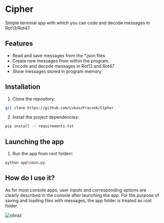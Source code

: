 # Cipher

Simple terminal app with which you can code and decode messages in Rot13/Rot47.

## Features

- Read and save messages from the *.json files
- Create new messages from within the program.
- Encode and decode messages in Rot13 and Rot47
- Show messages stored in program memory

## Installation

1. Clone the repository:
```bash
git clone https://github.com/LukaszFraczek/Cipher
```

2. Install the project dependencies:
```bash
pip install -r requirements.txt
```

## Launching the app

1. Run the app from root folderr:
```bash
python app\main.py
```

## How do I use it?

As for most console apps, user inputs and corresponding options are clearly described in the console after launching the app.
For the purpose of saving and loading files with messages, the app folder is treated as root folder.

![obraz](https://github.com/LukaszFraczek/Cipher/assets/30197518/97b7199f-ddd3-4217-89d5-67322ea3bd03)
